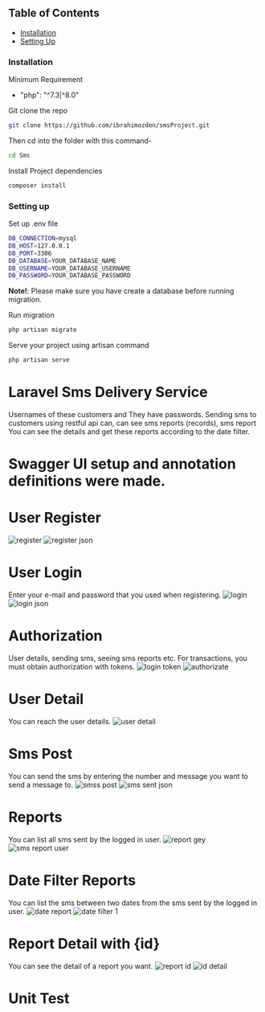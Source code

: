 ## Table of Contents

- [Installation](#installation)
- [Setting Up](#setting-up)

### Installation

Minimum Requirement

- "php": "^7.3|^8.0"


Git clone the repo

```sh
git clone https://github.com/ibrahimozden/smsProject.git
```
Then cd into the folder with this command-

```sh
cd Sms
```
Install Project dependencies

```sh
composer install
```

### Setting up

Set up .env file

```sh
DB_CONNECTION=mysql
DB_HOST=127.0.0.1
DB_PORT=3306
DB_DATABASE=YOUR_DATABASE_NAME
DB_USERNAME=YOUR_DATABASE_USERNAME
DB_PASSWORD=YOUR_DATABASE_PASSWORD
```

**Note!**: Please make sure you have create a database before running migration.

Run migration

```sh
php artisan migrate
```

Serve your project using artisan command

```sh
php artisan serve
```

# Laravel Sms Delivery Service
Usernames of these customers and
They have passwords. Sending sms to customers using restful api
can, can see sms reports (records), sms report
You can see the details and get these reports according to the date filter.


# Swagger UI setup and annotation definitions were made.

# User Register
![register](https://user-images.githubusercontent.com/43759769/155842421-77f359c4-4664-4197-b71a-a3485e022653.png)
![register json](https://user-images.githubusercontent.com/43759769/155842422-946db949-5a41-4d4c-a71c-3cacebcd379f.png)

# User Login
Enter your e-mail and password that you used when registering.
![login](https://user-images.githubusercontent.com/43759769/155842512-310a8708-d96c-42e7-9ad3-9bd57e707a7e.png)
![login json](https://user-images.githubusercontent.com/43759769/155842515-9f5d197e-703f-4989-8fae-4e58de0e77e2.png)

# Authorization
User details, sending sms, seeing sms reports etc. For transactions, you must obtain authorization with tokens.
![login token](https://user-images.githubusercontent.com/43759769/155842680-0d0a662d-db8d-4190-9a60-cb2d2ca477dc.png)
![authorizate](https://user-images.githubusercontent.com/43759769/155842685-5a3aab58-4701-44ab-b58c-db80e89df406.png)

# User Detail
You can reach the user details.
![user detail](https://user-images.githubusercontent.com/43759769/155842780-50b72202-611f-4afb-8bb7-1149c8dca89f.png)

# Sms Post
You can send the sms by entering the number and message you want to send a message to.
![smss post](https://user-images.githubusercontent.com/43759769/155843006-ac63d045-a610-4b39-83bd-0e88fff16a41.png)
![sms sent json](https://user-images.githubusercontent.com/43759769/155843008-2260bd48-cab7-4bb1-ae0d-a2e2c1b9c549.png)

# Reports
You can list all sms sent by the logged in user.
![report gey](https://user-images.githubusercontent.com/43759769/155843101-1698c1c2-be02-41c7-aff9-6f8d49861d40.png)
![sms report user](https://user-images.githubusercontent.com/43759769/155843103-0e30ec1f-3e6c-46bb-a2dd-e63b6c704303.png)

# Date Filter Reports
You can list the sms between two dates from the sms sent by the logged in user.
![date report](https://user-images.githubusercontent.com/43759769/155843329-1de7f2b8-317f-4e34-9180-e5b164efc059.png)
![date filter 1](https://user-images.githubusercontent.com/43759769/155843230-117284d8-5462-4907-ab00-7e35a52bdbd4.png)

# Report Detail with {id}
You can see the detail of a report you want.
![report id](https://user-images.githubusercontent.com/43759769/155843278-d4a61358-4761-4e48-8243-e85f30caa6b4.png)
![id detail](https://user-images.githubusercontent.com/43759769/155843280-dc451ff7-e755-431c-bd6f-b6652a24fc3e.png)

# Unit Test

